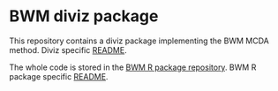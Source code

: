 # BWM diviz package
This repository contains a diviz package implementing the BWM MCDA method. 
Diviz specific [README](diviz/README.md).

The whole code is stored in the [BWM R package repository](https://github.com/jakub-tomczak/BWM).
BWM R package specific [README](https://github.com/jakub-tomczak/BWM/blob/master/README.md).